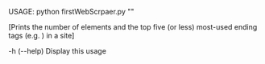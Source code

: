 USAGE: python firstWebScrpaer.py "<site-name>"

[Prints the number of elements and the top five (or less) most-used ending tags (e.g. </html>) in a site]

-h (--help) Display this usage

